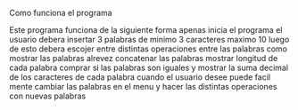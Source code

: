   Como funciona el programa 

Este programa funciona de la siguiente forma apenas inicia el programa el usuario debera insertar 3 palabras de minimo 3 caracteres maximo 10 luego de esto debera escojer entre distintas operaciones entre las palabras como mostrar las palabras alrevez concatenar las palabras mostrar longitud de cada palabra comprar si las palabras son iguales y mostrar la suma decimal de los caracteres de cada palabra cuando el usuario desee puede facil mente cambiar las palabras en el menu y hacer las distintas operaciones con nuevas palabras

